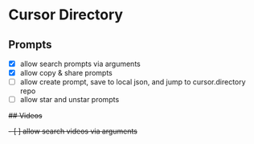 # Cursor Directory

## Prompts

- [x] allow search prompts via arguments
- [x] allow copy & share prompts
- [ ] allow create prompt, save to local json, and jump to cursor.directory repo
- [ ] allow star and unstar prompts

~~## Videos~~

~~- [ ] allow search videos via arguments~~
